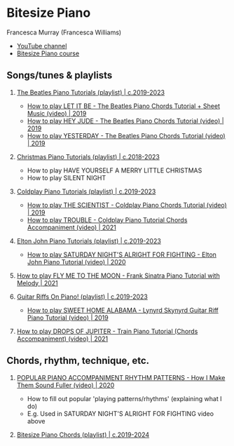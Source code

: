 # Bitesize Piano

Francesca Murray (Francesca Williams)

- [YouTube channel](https://www.youtube.com/@BitesizePiano)
- [Bitesize Piano course](https://bitesizepianocourse.thinkific.com/)


## Songs/tunes & playlists

1. [The Beatles Piano Tutorials (playlist) | c.2019-2023](https://www.youtube.com/playlist?list=PLJOfTzSYW-9o7X2POyxlyMC81v4pGFLQk)
   - [How to play LET IT BE - The Beatles Piano Chords Tutorial + Sheet Music (video) | 2019](https://www.youtube.com/watch?v=0grd2pZCRqk)
   - [How to play HEY JUDE - The Beatles Piano Chords Tutorial (video) | 2019](https://www.youtube.com/watch?v=RBLrp-Zi5a4)
   - [How to play YESTERDAY - The Beatles Piano Chords Tutorial (video) | 2019](https://www.youtube.com/watch?v=ls1hqFJWUeU)

1. [Christmas Piano Tutorials (playlist) | c.2018-2023](https://www.youtube.com/playlist?list=PLJOfTzSYW-9plWIARDFpIEVOm83rFo6R7)
   - How to play HAVE YOURSELF A MERRY LITTLE CHRISTMAS
   - How to play SILENT NIGHT

1. [Coldplay Piano Tutorials (playlist) | c.2019-2023](https://www.youtube.com/playlist?list=PLJOfTzSYW-9q_86nn2kz_amJlcs-lYAaZ)
   - [How to play THE SCIENTIST - Coldplay Piano Chords Tutorial (video) | 2019](https://www.youtube.com/watch?v=ldiiLvMOHD0)
   - [How to play TROUBLE - Coldplay Piano Tutorial Chords Accompaniment (video) | 2021](https://www.youtube.com/watch?v=wRDi_LDzkyQ)

1. [Elton John Piano Tutorials (playlist) | c.2019-2023](https://www.youtube.com/playlist?list=PLJOfTzSYW-9piBVUMq3w3BUloE4H1rp2W)
   - [How to play SATURDAY NIGHT'S ALRIGHT FOR FIGHTING - Elton John Piano Tutorial (video) | 2020](https://www.youtube.com/watch?v=9yOU2g9Nuww)

1. [How to play FLY ME TO THE MOON - Frank Sinatra Piano Tutorial with Melody | 2021](https://www.youtube.com/watch?v=_0MziaL7o7U)

1. [Guitar Riffs On Piano! (playlist) | c.2019-2023](https://www.youtube.com/playlist?list=PLJOfTzSYW-9qhYbbX_Vt4TXX_JU3eKZNt)
   - [How to play SWEET HOME ALABAMA - Lynyrd Skynyrd Guitar Riff Piano Tutorial (video) | 2019](https://www.youtube.com/watch?v=4sdwLvvoGtg)

1. [How to play DROPS OF JUPITER - Train Piano Tutorial (Chords Accompaniment) (video) | 2021](https://www.youtube.com/watch?v=oo_zNG3KB94)


## Chords, rhythm, technique, etc.

1. [POPULAR PIANO ACCOMPANIMENT RHYTHM PATTERNS - How I Make Them Sound Fuller (video) | 2020](https://www.youtube.com/watch?v=HjycAkgI9X0)
   - How to fill out popular 'playing patterns/rhythms' (explaining what I do)
   - E.g. Used in SATURDAY NIGHT'S ALRIGHT FOR FIGHTING video above

1. [Bitesize Piano Chords (playlist) | c.2019-2024](https://www.youtube.com/playlist?list=PLJOfTzSYW-9pgGR8HE6tkLJREcJLrlBz_)

